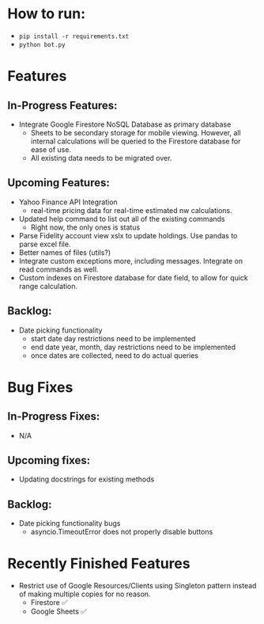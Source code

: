 # How to run:

- `pip install -r requirements.txt`
- `python bot.py`

# Features

## In-Progress Features:

- Integrate Google Firestore NoSQL Database as primary database
  - Sheets to be secondary storage for mobile viewing. However, all internal calculations will be queried to the Firestore database for ease of use.
  - All existing data needs to be migrated over.

## Upcoming Features:
- Yahoo Finance API Integration
  - real-time pricing data for real-time estimated nw calculations.
- Updated help command to list out all of the existing commands
  - Right now, the only ones is status
- Parse Fidelity account view xslx to update holdings. Use pandas to parse excel file.
- Better names of files (utils?)
- Integrate custom exceptions more, including messages. Integrate on read commands as well.
- Custom indexes on Firestore database for date field, to allow for quick range calculation.

## Backlog:
- Date picking functionality
    - start date day restrictions need to be implemented
    - end date year, month, day restrictions need to be implemented
    - once dates are collected, need to do actual queries

# Bug Fixes

## In-Progress Fixes:
- N/A

## Upcoming fixes:

- Updating docstrings for existing methods

## Backlog:
- Date picking functionality bugs
    - asyncio.TimeoutError does not properly disable buttons



# Recently Finished Features
- Restrict use of Google Resources/Clients using Singleton pattern instead of making multiple copies for no reason.
  - Firestore ✅
  - Google Sheets ✅
